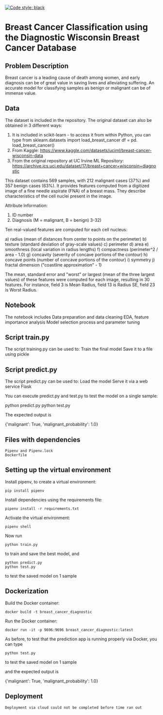 [![Code style: black](https://img.shields.io/badge/code%20style-black-000000.svg)](https://github.com/psf/black)

# Breast Cancer Classification using the Diagnostic Wisconsin Breast Cancer Database


## Problem Description
Breast cancer is a leading cause of death among women, and early diagnosis can be of great value in saving lives and alleviating suffering. An accurate model for classifying samples as benign or malignant can be of immense value.

## Data

The dataset is included in the repository.
The original dataset can also be obtained in 3 different ways:
1. It is included in scikit-learn - to access it from within Python, you can type
	 from sklearn.datasets import load_breast_cancer
	 df = pd. load_breast_cancer() 
2. From Kaggle:
	https://www.kaggle.com/datasets/uciml/breast-cancer-wisconsin-data
3. From the original repository at UC Irvine ML Repository:
	https://archive.ics.uci.edu/dataset/17/breast+cancer+wisconsin+diagnostic 

This dataset contains 569 samples, with 212 malignant cases (37%) and 357 benign cases (63%). It provides features computed from a digitized image of a fine needle aspirate (FNA) of a breast mass. They describe characteristics of the cell nuclei present in the image.

Attribute Information:

1) ID number
2) Diagnosis (M = malignant, B = benign)
3-32)

Ten real-valued features are computed for each cell nucleus:

a) radius (mean of distances from center to points on the perimeter)
b) texture (standard deviation of gray-scale values)
c) perimeter
d) area
e) smoothness (local variation in radius lengths)
f) compactness (perimeter^2 / area - 1.0)
g) concavity (severity of concave portions of the contour)
h) concave points (number of concave portions of the contour)
i) symmetry
j) fractal dimension ("coastline approximation" - 1)

The mean, standard error and "worst" or largest (mean of the three
largest values) of these features were computed for each image,
resulting in 30 features. For instance, field 3 is Mean Radius, field
13 is Radius SE, field 23 is Worst Radius.

## Notebook
The notebook includes
	Data preparation and data cleaning
	EDA, feature importance analysis
	Model selection process and parameter tuning
 
## Script train.py
The script training.py can be used to:
	Train the final model
	Save it to a file using pickle

## Script predict.py 
The script predict.py can be used to:
	Load the model
	Serve it via a web service Flask 

You can execute predict.py and test.py to test the model on a single sample:

python predict.py
python test.py

The expected output is 

{'malignant': True, 'malignant_probability': 1.0} 

## Files with dependencies
	Pipenv and Pipenv.lock
	Dockerfile

## Setting up the virtual environment

Install pipenv, to create a virtual environment:

	pip install pipenv

Install dependencies using the requirements file:

	pipenv install -r requirements.txt

Activate the virtual environment:

	pipenv shell

Now run

	python train.py
to train and save the best model, and

	python predict.py
	python test.py

to test the saved model on 1 sample

## Dockerization

Build the Docker container:

	docker build -t breast_cancer_diagnostic

Run the Docker container:

	docker run -it -p 9696:9696 breast_cancer_diagnostic:latest

As before, to test that the prediction app is running properly via Docker, you can type

	python test.py

to test the saved model on 1 sample

and the expected output is

{'malignant': True, 'malignant_probability': 1.0}

## Deployment
	Deployment via cloud could not be completed before time ran out
